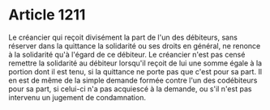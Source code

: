 # Article 1211

Le créancier qui reçoit divisément la part de l'un des débiteurs, sans réserver dans la quittance la solidarité ou ses droits en général, ne renonce à la solidarité qu'à l'égard de ce débiteur.   Le créancier n'est pas censé remettre la solidarité au débiteur lorsqu'il reçoit de lui une somme égale à la portion dont il est tenu, si la quittance ne porte pas que c'est pour sa part.   Il en est de même de la simple demande formée contre l'un des codébiteurs pour sa part, si celui-ci n'a pas acquiescé à la demande, ou s'il n'est pas intervenu un jugement de condamnation.